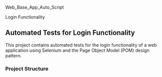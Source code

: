 Web_Base_App_Auto_Script

Login Functionality

## Automated Tests for Login Functionality

This project contains automated tests for the login functionality of a web application using Selenium and the Page Object Model (POM) design pattern.

### Project Structure


